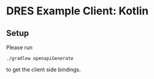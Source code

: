 # DRES Example Client: Kotlin

## Setup

Please run
```
./gradlew openapiGenerate
```

to get the client side bindings.